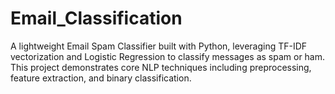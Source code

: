 # Email_Classification
A lightweight Email Spam Classifier built with Python, leveraging TF-IDF vectorization and Logistic Regression to classify messages as spam or ham. This project demonstrates core NLP techniques including preprocessing, feature extraction, and binary classification.
